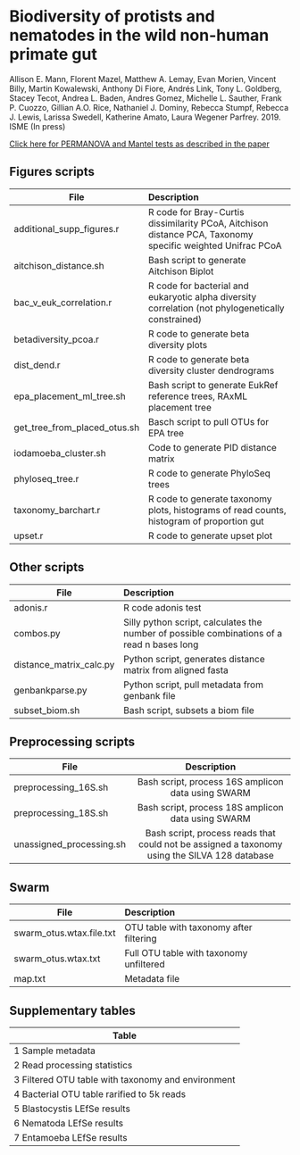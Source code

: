 # Biodiversity of protists and nematodes in the wild non-human primate gut 
Allison E. Mann, Florent Mazel, Matthew A. Lemay, Evan Morien, Vincent Billy, Martin Kowalewski, Anthony Di Fiore, Andrés Link, Tony L. Goldberg, Stacey Tecot, Andrea L. Baden, Andres Gomez, Michelle L. Sauther, Frank P. Cuozzo, Gillian A.O. Rice, Nathaniel J. Dominy, Rebecca Stumpf, Rebecca J. Lewis, Larissa Swedell, Katherine Amato, Laura Wegener Parfrey. 2019. ISME (In press)

[Click here for PERMANOVA and Mantel tests as described in the paper](https://github.com/FloMazel/Primates_eukaryome_diversity_Analysis)

## Figures scripts

| File        | Description           |
| ------------- |:-------------|
| additional_supp_figures.r     | R code for Bray-Curtis dissimilarity PCoA, Aitchison distance PCA, Taxonomy specific weighted Unifrac PCoA |
| aitchison_distance.sh      | Bash script to generate Aitchison Biplot      | 
| bac_v_euk_correlation.r | R code for bacterial and eukaryotic alpha diversity correlation (not phylogenetically constrained)      |
| betadiversity_pcoa.r | R code to generate beta diversity plots      |
| dist_dend.r | R code to generate beta diversity cluster dendrograms     |
| epa_placement_ml_tree.sh | Bash script to generate EukRef reference trees, RAxML placement tree     |
| get_tree_from_placed_otus.sh | Basch script to pull OTUs for EPA tree      |
| iodamoeba_cluster.sh | Code to generate PID distance matrix     |
| phyloseq_tree.r | R code to generate PhyloSeq trees     |
| taxonomy_barchart.r | R code to generate taxonomy plots, histograms of read counts, histogram of proportion gut    |
| upset.r | R code to generate upset plot     |

## Other scripts

| File        | Description           |
| ------------- |:-------------|
| adonis.r      | R code adonis test |
| combos.py      | Silly python script, calculates the number of possible combinations of a read n bases long      | 
| distance_matrix_calc.py | Python script, generates distance matrix from aligned fasta      |
| genbankparse.py | Python script, pull metadata from genbank file     |
| subset_biom.sh | Bash script, subsets a biom file     |


## Preprocessing scripts

| File        | Description           |
| ------------- |:-------------:|
| preprocessing_16S.sh      | Bash script, process 16S amplicon data using SWARM |
| preprocessing_18S.sh      | Bash script, process 18S amplicon data using SWARM      | 
| unassigned_processing.sh | Bash script, process reads that could not be assigned a taxonomy using the SILVA 128 database      |

## Swarm

| File        | Description           |
| ------------- |:-------------|
| swarm_otus.wtax.file.txt     | OTU table with taxonomy after filtering |
| swarm_otus.wtax.txt | Full OTU table with taxonomy unfiltered      |
| map.txt      | Metadata file     | 

## Supplementary tables

| Table        | 
| ------------- |
| 1 Sample metadata      | 
| 2 Read processing statistics       | 
| 3 Filtered OTU table with taxonomy and environment     | 
| 4 Bacterial OTU table rarified to 5k reads      | 
| 5 Blastocystis LEfSe results      | 
| 6 Nematoda LEfSe results      | 
| 7 Entamoeba LEfSe results      | 



